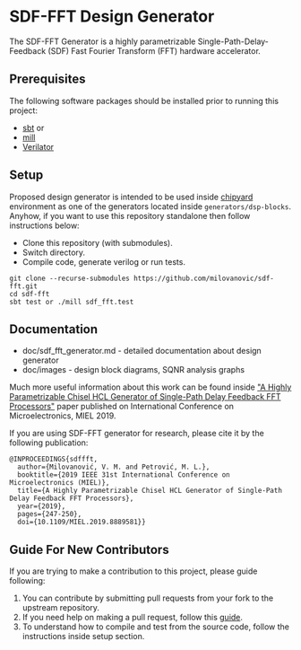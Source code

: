 # SDF-FFT Design Generator
The SDF-FFT Generator is a highly parametrizable Single-Path-Delay-Feedback (SDF) Fast Fourier Transform (FFT) hardware accelerator.


## Prerequisites

The following software packages should be installed prior to running this project:
* [sbt](http://www.scala-sbt.org) or
* [mill](https://mill-build.com)
* [Verilator](http://www.veripool.org/wiki/verilator)

## Setup

Proposed design generator is intended to be used inside [chipyard](https://github.com/ucb-bar/chipyard) environment as one of the generators located inside `generators/dsp-blocks`. Anyhow, if you want to use this repository standalone then follow instructions below:

*  Clone this repository (with submodules).
*  Switch directory.
*  Compile code, generate verilog or run tests.

```
git clone --recurse-submodules https://github.com/milovanovic/sdf-fft.git
cd sdf-fft
sbt test or ./mill sdf_fft.test
```

## Documentation

* doc/sdf_fft_generator.md - detailed documentation about design generator
* doc/images - design block diagrams, SQNR analysis graphs

Much more useful information about this work can be found inside ["A Highly Parametrizable Chisel HCL Generator of Single-Path Delay Feedback FFT Processors"](https://ieeexplore.ieee.org/document/8889581) paper published on International Conference on Microelectronics, MIEL 2019.

If you are using SDF-FFT generator for research, please cite it by the following publication:

    @INPROCEEDINGS{sdffft,
      author={Milovanović, V. M. and Petrović, M. L.},
      booktitle={2019 IEEE 31st International Conference on Microelectronics (MIEL)},
      title={A Highly Parametrizable Chisel HCL Generator of Single-Path Delay Feedback FFT Processors},
      year={2019},
      pages={247-250},
      doi={10.1109/MIEL.2019.8889581}}

## Guide For New Contributors

If you are trying to make a contribution to this project, please guide following:
1. You can contribute by submitting pull requests from your fork to the upstream repository.
2. If you need help on making a pull request, follow this [guide](https://docs.github.com/en/github/collaborating-with-pull-requests/proposing-changes-to-your-work-with-pull-requests/about-pull-requests).
3. To understand how to compile and test from the source code, follow the instructions inside setup section.

